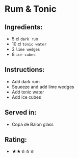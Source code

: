 # Rum & Tonic

## Ingredients:
- 5 cl `dark rum`
- 10 cl `tonic water`
- 2 `lime wedges`
- 8 `ice cubes`

## Instructions:
- Add dark rum
- Squeeze and add lime wedges
- Add tonic water
- Add ice cubes

## Served in:
- Copa de Balon glass

## Rating:
- ★★☆☆☆